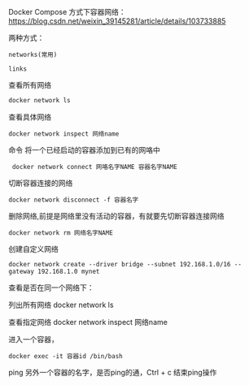Docker Compose 方式下容器网络：
https://blog.csdn.net/weixin_39145281/article/details/103733885

两种方式：

	networks(常用)
	
	links


查看所有网络
```bash
docker network ls 
```

查看具体网络
```
docker network inspect 网络name
```

 命令 将一个已经启动的容器添加到已有的网咯中
```
 docker network connect 网咯名字NAME 容器名字NAME
```

切断容器连接的网络
```
docker network disconnect -f 容器名字
```

删除网络,前提是网络里没有活动的容器，有就要先切断容器连接网络
```
docker network rm 网络名字NAME
```

创建自定义网络
```
docker network create --driver bridge --subnet 192.168.1.0/16 --gateway 192.168.1.0 mynet
```

查看是否在同一个网络下：

列出所有网络
docker network ls 

查看指定网络
docker network inspect 网络name

进入一个容器，
```
docker exec -it 容器id /bin/bash
```

ping 另外一个容器的名字，是否ping的通，Ctrl + c 结束ping操作